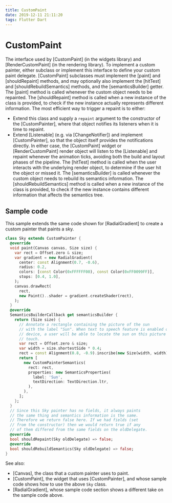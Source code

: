 ```yaml
---
title: CustomPaint
date: 2019-12-11 21:11:20
tags: Flutter Dart 
---
```

# CustomPaint
The interface used by [CustomPaint] (in the widgets library) and
[RenderCustomPaint] (in the rendering library).
To implement a custom painter, either subclass or implement this interface
to define your custom paint delegate. [CustomPaint] subclasses must
implement the [paint] and [shouldRepaint] methods, and may optionally also
implement the [hitTest] and [shouldRebuildSemantics] methods, and the
[semanticsBuilder] getter.
The [paint] method is called whenever the custom object needs to be repainted.
The [shouldRepaint] method is called when a new instance of the class
is provided, to check if the new instance actually represents different
information.
The most efficient way to trigger a repaint is to either:
* Extend this class and supply a `repaint` argument to the constructor of
  the [CustomPainter], where that object notifies its listeners when it is
  time to repaint.
* Extend [Listenable] (e.g. via [ChangeNotifier]) and implement
  [CustomPainter], so that the object itself provides the notifications
  directly.
In either case, the [CustomPaint] widget or [RenderCustomPaint]
render object will listen to the [Listenable] and repaint whenever the
animation ticks, avoiding both the build and layout phases of the pipeline.
The [hitTest] method is called when the user interacts with the underlying
render object, to determine if the user hit the object or missed it.
The [semanticsBuilder] is called whenever the custom object needs to rebuild
its semantics information.
The [shouldRebuildSemantics] method is called when a new instance of the
class is provided, to check if the new instance contains different
information that affects the semantics tree.
## Sample code
This sample extends the same code shown for [RadialGradient] to create a
custom painter that paints a sky.
```dart
class Sky extends CustomPainter {
  @override
  void paint(Canvas canvas, Size size) {
    var rect = Offset.zero & size;
    var gradient = new RadialGradient(
      center: const Alignment(0.7, -0.6),
      radius: 0.2,
      colors: [const Color(0xFFFFFF00), const Color(0xFF0099FF)],
      stops: [0.4, 1.0],
    );
    canvas.drawRect(
      rect,
      new Paint()..shader = gradient.createShader(rect),
    );
  }
  @override
  SemanticsBuilderCallback get semanticsBuilder {
    return (Size size) {
      // Annotate a rectangle containing the picture of the sun
      // with the label "Sun". When text to speech feature is enabled on the
      // device, a user will be able to locate the sun on this picture by
      // touch.
      var rect = Offset.zero & size;
      var width = size.shortestSide * 0.4;
      rect = const Alignment(0.8, -0.9).inscribe(new Size(width, width), rect);
      return [
        new CustomPainterSemantics(
          rect: rect,
          properties: new SemanticsProperties(
            label: 'Sun',
            textDirection: TextDirection.ltr,
          ),
        ),
      ];
    };
  }
  // Since this Sky painter has no fields, it always paints
  // the same thing and semantics information is the same.
  // Therefore we return false here. If we had fields (set
  // from the constructor) then we would return true if any
  // of them differed from the same fields on the oldDelegate.
  @override
  bool shouldRepaint(Sky oldDelegate) => false;
  @override
  bool shouldRebuildSemantics(Sky oldDelegate) => false;
}
```
See also:
 * [Canvas], the class that a custom painter uses to paint.
 * [CustomPaint], the widget that uses [CustomPainter], and whose sample
   code shows how to use the above `Sky` class.
 * [RadialGradient], whose sample code section shows a different take
   on the sample code above.

